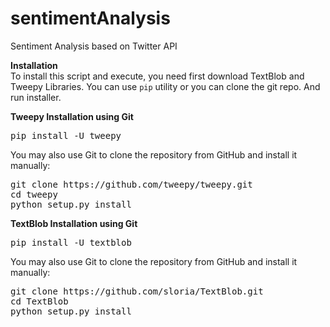 # sentimentAnalysis
Sentiment Analysis based on Twitter API

<b>Installation</b><br>
To install this script and execute, you need first download TextBlob and Tweepy Libraries. You can use `pip` utility or you can clone the git repo. And run installer. 

<b>Tweepy Installation using Git</b>

<pre>pip install -U tweepy</pre>

You may also use Git to clone the repository from GitHub and install it manually:

<pre>
git clone https://github.com/tweepy/tweepy.git
cd tweepy
python setup.py install
</pre>

<b>TextBlob Installation using Git</b>
<pre>pip install -U textblob</pre>
You may also use Git to clone the repository from GitHub and install it manually:
<pre>
git clone https://github.com/sloria/TextBlob.git
cd TextBlob
python setup.py install
</pre>
